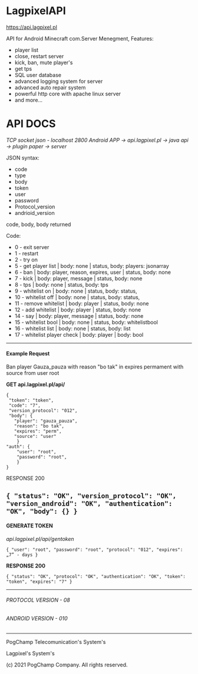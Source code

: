 # LagpixelAPI
https://api.lagpixel.pl

API for Android Minecraft com.Server Menegment, 
Features:
- player list
- close, restart server
- kick, ban, mute player's
- get tps
- SQL user database
- advanced logging system for server
- advanced auto repair system
- powerful http core with apache linux server
- and more...

# API DOCS
_TCP socket json - localhost 2800_
_Android APP -> api.lagpixel.pl -> java api -> plugin paper -> server_

JSON syntax:
- code
- type
- body 
- token
- user
- password
- Protocol_version
- andrioid_version

code, body, body returned

Code: 
- 0 - exit server
- 1 - restart
- 2 - try on
- 5 - get player list | body: none | status, body: players: jsonarray
- 6 - ban | body: player, reason, expires, user | status, body: none
- 7 - kick | body: player, message | status, body: none
- 8 - tps | body: none | status, body: tps
- 9 - whitelist on | body: none | status, body: status, 
- 10 - whitelist off | body: none | status, body: status, 
- 11 - remove whitelist | body: player | status, body: none
- 12 - add whitelist | body: player | status, body: none
- 14 - say | body: player, message | status, body: none
- 15 - whitelist bool | body: none | status, body: whitelistbool
- 16 - whitelist list | body: none | status, body: list <array>
- 17 - whitelist player check | body: player | body: bool

---------------------------------
#### **Example Request**

Ban player Gauza_pauza with reason "bo tak" in expires permament with source from user root 

**GET api.lagpixel.pl/api/**

    {
     "token": "token",
     "code": "7",
     "version_protocol": "012",
     "body": {
       "player": "gauza_pauza",
       "reason": "bo tak",
       "expires": "perm",
       "source": "user"
        }
    "auth": {
        "user": "root",
        "password": "root",
        }
    }

RESPONSE 200 


`
    {
      "status": "OK",
      "version_protocol": "OK",
       "version_android": "OK",
       "authentication": "OK",
       "body": {}
    }
`
---------------------------------

#### **GENERATE TOKEN**

_api.lagpixel.pl/api/gentoken_

`{
  "user": "root",
  "password": "root",
  "protocol": "012",
  "expires": „7” - days
}`

**RESPONSE 200**

`{
  "status": "OK",
  "protocol": "OK",
  "authentication": "OK",
  "token": "token",
  "expires": "7"
}`

--------

###### PROTOCOL VERSION - 08
###### ANDROID VERSION - 010


---------------------------------


PogChamp Telecomunication's System's

Lagpixel's System's

(c) 2021 PogChamp Company. All rights reserved.




